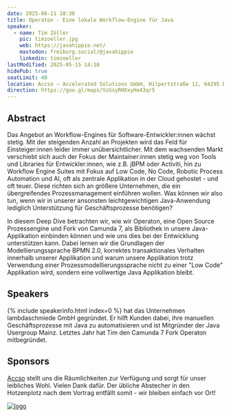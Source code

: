 ```yaml
---
date: 2025-06-11 18:30
title: Operaton - Eine lokale Workflow-Engine für Java
speaker:
  - name: Tim Zöller
    pic: timzoeller.jpg
    web: https://javahippie.net/
    mastodon: freiburg.social/@javahippie
    linkedin: timzoeller
lastModified: 2025-05-15 14:10
hidePub: true
seatLimit: 40
location: Accso – Accelerated Solutions GmbH, Hilpertstraße 12, 64295 Darmstadt, der Eingang ist seitlich am Haus (an der Seite der Hausnummer 12b), die Bushaltestelle heißt Hilperstraße (abends leider kaum noch Verkehr), alternativ etwa 20 min Fußweg vom Hauptbahnhof, Parken und Fahrradständer sind hinterm Haus.
direction: https://goo.gl/maps/VzGsyRHXxyHe43qr5
---
```


## Abstract

Das Angebot an Workflow-Engines für Software-Entwickler:innen wächst stetig. Mit der steigenden Anzahl an Projekten wird das Feld für Einsteiger:innen leider immer unübersichtlicher. Mit dem wachsenden Markt verschiebt sich auch der Fokus der Maintainer:innen stetig weg von Tools und Libraries für Entwickler:innen, wie z.B. jBPM oder Activiti, hin zu Workflow Engine Suites mit Fokus auf Low Code, No Code, Robotic Process Automation und AI, oft als zentrale Applikation in der Cloud gehostet - und oft teuer. Diese richten sich an größere Unternehmen, die ein übergreifendes Prozessmanagement einführen wollen. Was können wir also tun, wenn wir in unserer ansonsten leichtgewichtigen Java-Anwendung lediglich Unterstützung für Geschäftsprozesse benötigen?

In diesem Deep Dive betrachten wir, wie wir Operaton, eine Open Source Prozessengine und Fork von Camunda 7, als Bibliothek in unsere Java-Applikation einbinden können und wie uns dies bei der Entwicklung unterstützen kann. Dabei lernen wir die Grundlagen der Modellierungssprache BPMN 2.0, korrektes transaktionales Verhalten innerhalb unserer Applikation und warum unsere Applikation trotz Verwendung einer Prozessmodellierungssprache nicht zu einer "Low Code" Applikation wird, sondern eine vollwertige Java Applikation bleibt.

## Speakers

{% include speakerinfo.html index=0 %} hat das Unternehmen lambdaschmiede GmbH gegründet. Er hilft Kunden dabei, ihre manuellen Geschäftsprozesse mit Java zu automatisieren und ist Mitgründer der Java Usergroup Mainz. Letztes Jahr hat Tim den Camunda 7 Fork Operaton mitbegründet.

## Sponsors

[Accso](https://accso.de/) stellt uns die Räumlichkeiten zur Verfügung und sorgt für unser leibliches Wohl. Vielen Dank dafür. Der übliche Abstecher in den Hotzenplotz nach dem Vortrag entfällt somit - wir bleiben einfach vor Ort!

[![logo](/images/sponsors/accso.jpg)](https://accso.de/)
